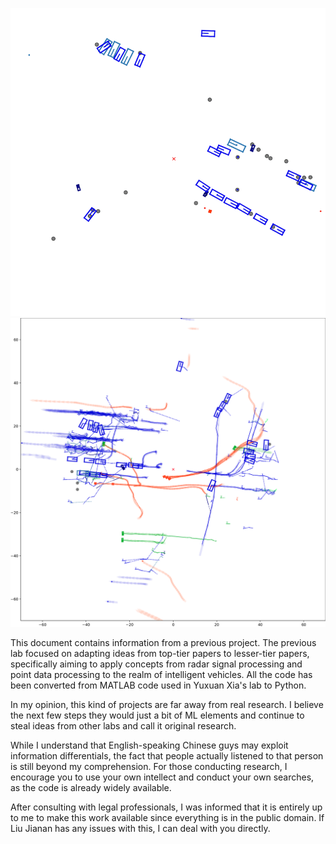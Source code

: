 ![result2](https://github.com/BaiLiping/Multi-Object-Tracking/blob/cd86b4ec3879b8596497308efc759dfebe2571eb/alternating_classification.gif)
![result](https://github.com/BaiLiping/Multi-Object-Tracking/blob/dd39e86efe79505188fe028c10b6deff9543d2ce/Untitled.png)


This document contains information from a previous project. The previous lab focused on adapting ideas from top-tier papers to lesser-tier papers, specifically aiming to apply concepts from radar signal processing and point data processing to the realm of intelligent vehicles. All the code has been converted from MATLAB code used in Yuxuan Xia's lab to Python.

In my opinion, this kind of projects are far away from real research. I believe the next few steps they would just a bit of ML elements and continue to steal ideas from other labs and call it original research. 

While I understand that English-speaking Chinese guys may exploit information differentials, the fact that people actually listened to that person is still beyond my comprehension. For those conducting research, I encourage you to use your own intellect and conduct your own searches, as the code is already widely available.

After consulting with legal professionals, I was informed that it is entirely up to me to make this work available since everything is in the public domain. If Liu Jianan has any issues with this, I can deal with you directly.
